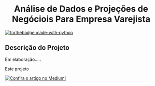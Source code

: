 <h1 align="center"> Análise de Dados e Projeções de Negóciois Para Empresa Varejista</h1>

[![forthebadge made-with-python](http://ForTheBadge.com/images/badges/made-with-python.svg)](https://www.python.org/)

<h2>Descrição do Projeto</h2>

Em elaboração.....

Este projeto

[![Confira o artigo no Medium!](https://img.shields.io/badge/Medium-Profile-black?logo=medium)](https://medium.com/@alysson.montovanelli/an%C3%A1lise-de-dados-e-proje%C3%A7%C3%B5es-de-mercado-para-empresa-varejista-b7ed39fd0349)
